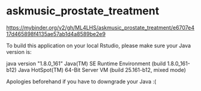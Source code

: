 # askmusic_prostate_treatment
https://mybinder.org/v2/gh/ML4LHS/askmusic_prostate_treatment/e6707e417d465898f4135ae57ab1d4a8589be2e9

To build this application on your local Rstudio, please make sure your Java version is:

java version "1.8.0_161"
Java(TM) SE Runtime Environment (build 1.8.0_161-b12)
Java HotSpot(TM) 64-Bit Server VM (build 25.161-b12, mixed mode) 

Apologies beforehand if you have to downgrade your Java :(
